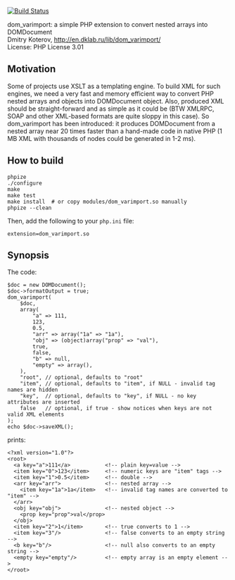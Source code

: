 [![Build Status](https://travis-ci.org/DmitryKoterov/dom_varimport.png?branch=master)](https://travis-ci.org/DmitryKoterov/dom_varimport)

dom_varimport: a simple PHP extension to convert nested arrays into DOMDocument  
Dmitry Koterov, http://en.dklab.ru/lib/dom_varimport/  
License: PHP License 3.01


## Motivation

Some of projects use XSLT as a templating engine. To build XML for such engines,
we need a very fast and memory efficient way to convert PHP nested arrays and
objects into DOMDocument object. Also, produced XML should be straight-forward
and as simple as it could be (BTW XMLRPC, SOAP and other XML-based formats are quite
sloppy in this case). So dom_varimport has been introduced: it produces DOMDocument
from a nested array near 20 times faster than a hand-made code in native PHP
(1 MB XML with thousands of nodes could be generated in 1-2 ms).


## How to build

    phpize
    ./configure
    make
    make test
    make install  # or copy modules/dom_varimport.so manually
    phpize --clean

Then, add the following to your `php.ini` file:

    extension=dom_varimport.so

## Synopsis

The code:

    $doc = new DOMDocument();
    $doc->formatOutput = true;
    dom_varimport(
        $doc,
        array(
            "a" => 111,
            123,
            0.5,
            "arr" => array("1a" => "1a"),
            "obj" => (object)array("prop" => "val"),
            true,
            false,
            "b" => null,
            "empty" => array(),
        ),
        "root", // optional, defaults to "root"
        "item", // optional, defaults to "item", if NULL - invalid tag names are hidden
        "key",  // optional, defaults to "key", if NULL - no key attributes are inserted
        false   // optional, if true - show notices when keys are not valid XML elements
    );
    echo $doc->saveXML();

prints:

    <?xml version="1.0"?>
    <root>
      <a key="a">111</a>           <!-- plain key=value -->
      <item key="0">123</item>     <!-- numeric keys are "item" tags -->
      <item key="1">0.5</item>     <!-- double -->
      <arr key="arr">              <!-- nested array -->
        <item key="1a">1a</item>   <!-- invalid tag names are converted to "item" -->
      </arr>
      <obj key="obj">              <!-- nested object -->
        <prop key="prop">val</prop>
      </obj>
      <item key="2">1</item>       <!-- true converts to 1 -->
      <item key="3"/>              <!-- false converts to an empty string -->
      <b key="b"/>                 <!-- null also converts to an empty string -->
      <empty key="empty"/>         <!-- empty array is an empty element -->
    </root>
